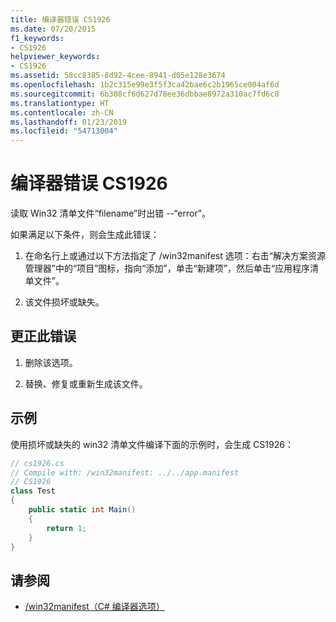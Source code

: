 ```yaml
---
title: 编译器错误 CS1926
ms.date: 07/20/2015
f1_keywords:
- CS1926
helpviewer_keywords:
- CS1926
ms.assetid: 58cc8385-8d92-4cee-8941-d05e128e3674
ms.openlocfilehash: 1b2c315e99e3f5f3ca42bae6c2b1965ce004af6d
ms.sourcegitcommit: 6b308cf6d627d78ee36dbbae8972a310ac7fd6c8
ms.translationtype: HT
ms.contentlocale: zh-CN
ms.lasthandoff: 01/23/2019
ms.locfileid: "54713004"
---
```

# <a name="compiler-error-cs1926"></a>编译器错误 CS1926

读取 Win32 清单文件“filename”时出错 --“error”。  
  
 如果满足以下条件，则会生成此错误：  
  
1. 在命名行上或通过以下方法指定了 /win32manifest 选项：右击“解决方案资源管理器”中的“项目”图标，指向“添加”，单击“新建项”，然后单击“应用程序清单文件”。  
  
2. 该文件损坏或缺失。  
  
## <a name="to-correct-this-error"></a>更正此错误  
  
1. 删除该选项。  
  
2. 替换、修复或重新生成该文件。  
  
## <a name="example"></a>示例

 使用损坏或缺失的 win32 清单文件编译下面的示例时，会生成 CS1926：  

```csharp
// cs1926.cs  
// Compile with: /win32manifest: ../../app.manifest  
// CS1926  
class Test  
{  
    public static int Main()  
    {  
        return 1;  
    }  
}
```

## <a name="see-also"></a>请参阅

- [/win32manifest（C# 编译器选项）](../../../csharp/language-reference/compiler-options/win32manifest-compiler-option.md)
